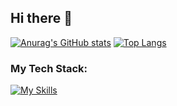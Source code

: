 ## Hi there 👋

[![Anurag's GitHub stats](https://github-readme-stats.vercel.app/api?username=goodCircle)](https://github.com/anuraghazra/github-readme-stats)
[![Top Langs](https://github-readme-stats.vercel.app/api/top-langs/?username=goodCircle)](https://github.com/anuraghazra/github-readme-stats)

### My Tech Stack:
[![My Skills](https://skillicons.dev/icons?i=java,go,rust,javascript)](https://skillicons.dev)



